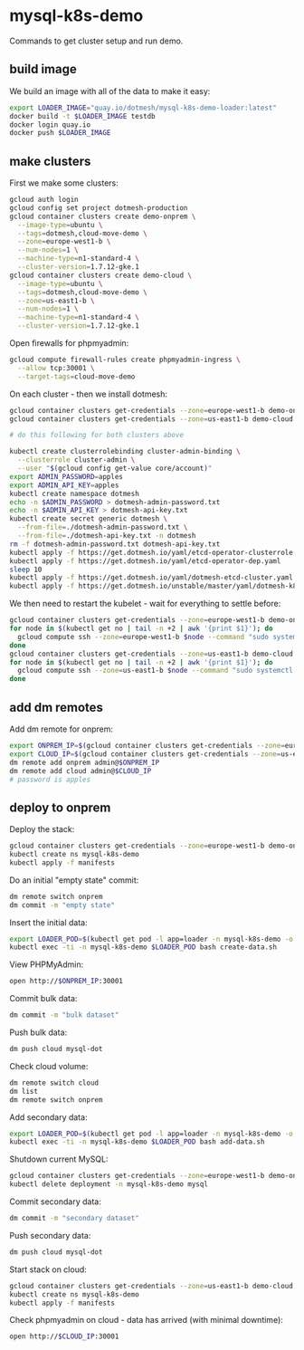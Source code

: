 # mysql-k8s-demo

Commands to get cluster setup and run demo.

## build image

We build an image with all of the data to make it easy:

```bash
export LOADER_IMAGE="quay.io/dotmesh/mysql-k8s-demo-loader:latest"
docker build -t $LOADER_IMAGE testdb
docker login quay.io
docker push $LOADER_IMAGE
```

## make clusters

First we make some clusters:

```bash
gcloud auth login
gcloud config set project dotmesh-production
gcloud container clusters create demo-onprem \
  --image-type=ubuntu \
  --tags=dotmesh,cloud-move-demo \
  --zone=europe-west1-b \
  --num-nodes=1 \
  --machine-type=n1-standard-4 \
  --cluster-version=1.7.12-gke.1
gcloud container clusters create demo-cloud \
  --image-type=ubuntu \
  --tags=dotmesh,cloud-move-demo \
  --zone=us-east1-b \
  --num-nodes=1 \
  --machine-type=n1-standard-4 \
  --cluster-version=1.7.12-gke.1
```

Open firewalls for phpmyadmin:

```bash
gcloud compute firewall-rules create phpmyadmin-ingress \
  --allow tcp:30001 \
  --target-tags=cloud-move-demo
```

On each cluster - then we install dotmesh:

```bash
gcloud container clusters get-credentials --zone=europe-west1-b demo-onprem
gcloud container clusters get-credentials --zone=us-east1-b demo-cloud

# do this following for both clusters above

kubectl create clusterrolebinding cluster-admin-binding \
  --clusterrole cluster-admin \
  --user "$(gcloud config get-value core/account)"
export ADMIN_PASSWORD=apples
export ADMIN_API_KEY=apples
kubectl create namespace dotmesh
echo -n $ADMIN_PASSWORD > dotmesh-admin-password.txt
echo -n $ADMIN_API_KEY > dotmesh-api-key.txt
kubectl create secret generic dotmesh \
  --from-file=./dotmesh-admin-password.txt \
  --from-file=./dotmesh-api-key.txt -n dotmesh
rm -f dotmesh-admin-password.txt dotmesh-api-key.txt
kubectl apply -f https://get.dotmesh.io/yaml/etcd-operator-clusterrole.yaml
kubectl apply -f https://get.dotmesh.io/yaml/etcd-operator-dep.yaml
sleep 10
kubectl apply -f https://get.dotmesh.io/yaml/dotmesh-etcd-cluster.yaml
kubectl apply -f https://get.dotmesh.io/unstable/master/yaml/dotmesh-k8s-1.7.yaml
```

We then need to restart the kubelet - wait for everything to settle before:

```bash
gcloud container clusters get-credentials --zone=europe-west1-b demo-onprem
for node in $(kubectl get no | tail -n +2 | awk '{print $1}'); do
  gcloud compute ssh --zone=europe-west1-b $node --command "sudo systemctl restart kubelet"
done
gcloud container clusters get-credentials --zone=us-east1-b demo-cloud
for node in $(kubectl get no | tail -n +2 | awk '{print $1}'); do
  gcloud compute ssh --zone=us-east1-b $node --command "sudo systemctl restart kubelet"
done
```

## add dm remotes

Add dm remote for onprem:

```bash
export ONPREM_IP=$(gcloud container clusters get-credentials --zone=europe-west1-b demo-onprem && kubectl get no -o wide | tail -n 1 | awk '{print $6}')
export CLOUD_IP=$(gcloud container clusters get-credentials --zone=us-east1-b demo-cloud && kubectl get no -o wide | tail -n 1 | awk '{print $6}')
dm remote add onprem admin@$ONPREM_IP
dm remote add cloud admin@$CLOUD_IP
# password is apples
```

## deploy to onprem

Deploy the stack:

```bash
gcloud container clusters get-credentials --zone=europe-west1-b demo-onprem
kubectl create ns mysql-k8s-demo
kubectl apply -f manifests
```

Do an initial "empty state" commit:

```bash
dm remote switch onprem
dm commit -m "empty state"
```

Insert the initial data:

```bash
export LOADER_POD=$(kubectl get pod -l app=loader -n mysql-k8s-demo -o name | sed 's/pods\///')
kubectl exec -ti -n mysql-k8s-demo $LOADER_POD bash create-data.sh
```

View PHPMyAdmin:

```bash
open http://$ONPREM_IP:30001
```

Commit bulk data:

```bash
dm commit -m "bulk dataset"
```

Push bulk data:

```bash
dm push cloud mysql-dot
```

Check cloud volume:

```bash
dm remote switch cloud
dm list
dm remote switch onprem
```

Add secondary data:

```bash
export LOADER_POD=$(kubectl get pod -l app=loader -n mysql-k8s-demo -o name | sed 's/pods\///')
kubectl exec -ti -n mysql-k8s-demo $LOADER_POD bash add-data.sh
```

Shutdown current MySQL:

```bash
gcloud container clusters get-credentials --zone=europe-west1-b demo-onprem
kubectl delete deployment -n mysql-k8s-demo mysql
```

Commit secondary data:

```bash
dm commit -m "secondary dataset"
```

Push secondary data:

```bash
dm push cloud mysql-dot
```

Start stack on cloud:

```bash
gcloud container clusters get-credentials --zone=us-east1-b demo-cloud
kubectl create ns mysql-k8s-demo
kubectl apply -f manifests
```

Check phpmyadmin on cloud - data has arrived (with minimal downtime):

```bash
open http://$CLOUD_IP:30001
```










